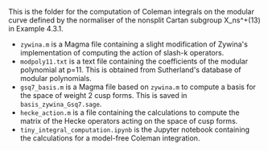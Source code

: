 This is the folder for the computation of Coleman integrals on the modular curve defined by the normaliser of the nonsplit Cartan subgroup X_ns^+(13) in Example 4.3.1.

- ```zywina.m``` is a Magma file containing a slight modification of Zywina's implementation of computing the action of slash-k operators.
- ```modpoly11.txt``` is a text file containing the coefficients of the modular polynomial at p=11. This is obtained from Sutherland's database of modular polynomials.
- ```gsq7_basis.m``` is a Magma file based on ```zywina.m``` to compute a basis for the space of weight 2 cusp forms. This is saved in ```basis_zywina_Gsq7.sage```.
- ```hecke_action.m``` is a file containing the calculations to compute the matrix of the Hecke operators acting on the space of cusp forms.
- ```tiny_integral_computation.ipynb``` is the Jupyter notebook containing the calculations for a model-free Coleman integration.
